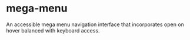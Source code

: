 # mega-menu

An accessible mega menu navigation interface that incorporates open on hover balanced with keyboard access.
